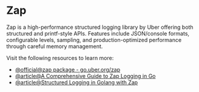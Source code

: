 # Zap

Zap is a high-performance structured logging library by Uber offering both structured and printf-style APIs. Features include JSON/console formats, configurable levels, sampling, and production-optimized performance through careful memory management.

Visit the following resources to learn more:

- [@official@zap package - go.uber.org/zap](https://pkg.go.dev/go.uber.org/zap)
- [@article@A Comprehensive Guide to Zap Logging in Go](https://betterstack.com/community/guides/logging/go/zap/)
- [@article@Structured Logging in Golang with Zap](https://codewithmukesh.com/blog/structured-logging-in-golang-with-zap/)